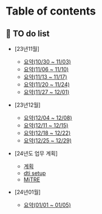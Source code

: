 # Table of contents
## 🏁 TO do list

* [23년11월]
  * [요약(10/30 ~ 11/03)](to-do-list/23-11/10-30-11-03.md)
  * [요약(11/06 ~ 11/10)](to-do-list/23-11/11-06-11-10.md)
  * [요약(11/13 ~ 11/17)](to-do-list/23-11/11-13-11-17.md)
  * [요약(11/20 ~ 11/24)](to-do-list/23-11/11-20-11-24.md)
  * [요약(11/27 ~ 12/01)](to-do-list/23-11/11-27-12-01.md)

* [23년12월]
  * [요약(12/04 ~ 12/08)](to-do-list/23-12/12-04-12-08.md)
  * [요약(12/11 ~ 12/15)](to-do-list/23-12/12-11-12-15.md)
  * [요약(12/18 ~ 12/22)](to-do-list/23-12/12-18-12-22.md)
  * [요약(12/25 ~ 12/29)](to-do-list/23-12/12-25-12-29.md)

* [24년도 업무 계획]
  * [계획](to-do-list/24년도plan/24-plan01.md)
  * [dti setup](to-do-list/24년도plan/dti_setup.md)
  * [MiTRE](to-do-list/24년도plan/MITRE01.md)

* [24년01월]
  * [요약(01/01 ~ 01/05)](to-do-list/24-01/01-01-01-05.md)
